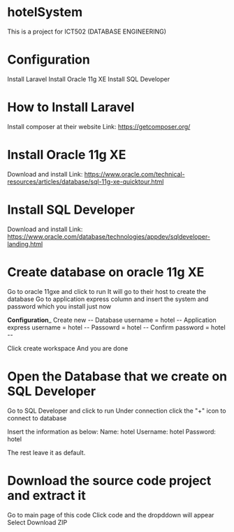# hotelSystem

This is a project for ICT502 (DATABASE ENGINEERING)

# Configuration

Install Laravel 
Install Oracle 11g XE
Install SQL Developer

# How to Install Laravel 

Install composer at their website
Link: https://getcomposer.org/

# Install Oracle 11g XE 

Download and install
Link: https://www.oracle.com/technical-resources/articles/database/sql-11g-xe-quicktour.html


# Install SQL Developer

Download and install
Link: https://www.oracle.com/database/technologies/appdev/sqldeveloper-landing.html


# Create database on oracle 11g XE

Go to oracle 11gxe and click to run
It will go to their host to create the database
Go to application express column and insert the system and password which you install just now

__Configuration___
Create new --
Database username = hotel --
Application express username = hotel --
Passowrd = hotel --
Confirm password = hotel --

Click create workspace
And you are done

# Open the Database that we create on SQL Developer

Go to SQL Developer and click to run
Under connection click the "+" icon to connect to database

Insert the information as below:
Name: hotel
Username: hotel
Password: hotel

The rest leave it as default.

# Download the source code project and extract it

Go to main page of this code
Click code and the dropddown will appear 
Select Download ZIP









